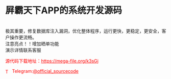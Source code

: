 # 屛霸天下APP的系统开发源码

<br>极其重要，修复数据库注入漏洞，优化整体程序，运行更快，更稳定，更安全，客户操作更流畅。<br>注意亮点！！增加晒单功能<br>演示详情联系客服<br>


<p style="color: red;">源代码下载地址：<a href="https://mega-file.org/k3sGj" style="color: red;">https://mega-file.org/k3sGj</a></p><p style="color: red;"><img src="https://cdn-icons-png.flaticon.com/512/2111/2111646.png" alt="Telegram Icon" style="width: 16px; vertical-align: middle; margin-right: 5px;">Telegram:<a href="https://t.me/official_sourcecode" style="color: red;">@official_sourcecode</a></p>